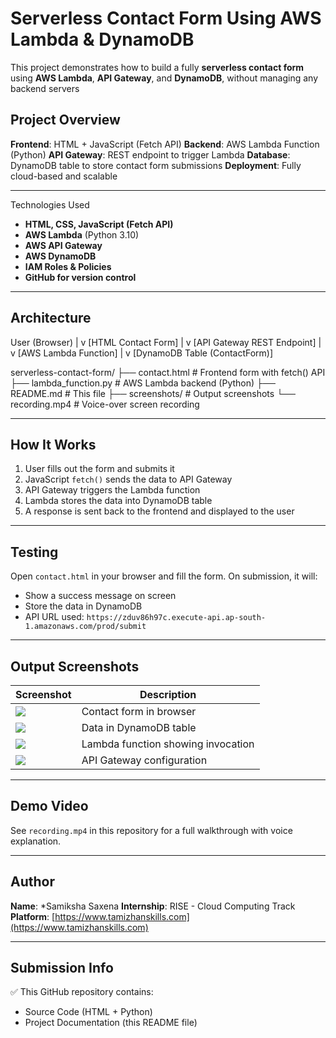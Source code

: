 # Serverless Contact Form Using AWS Lambda & DynamoDB

This project demonstrates how to build a fully **serverless contact form** using **AWS Lambda**, **API Gateway**, and **DynamoDB**, without managing any backend servers

## Project Overview

**Frontend**: HTML + JavaScript (Fetch API)
**Backend**: AWS Lambda Function (Python)
**API Gateway**: REST endpoint to trigger Lambda
**Database**: DynamoDB table to store contact form submissions
**Deployment**: Fully cloud-based and scalable

---

 Technologies Used

- **HTML, CSS, JavaScript (Fetch API)**
- **AWS Lambda** (Python 3.10)
- **AWS API Gateway**
- **AWS DynamoDB**
- **IAM Roles & Policies**
- **GitHub for version control**

---

## Architecture

User (Browser)
|
v
[HTML Contact Form]
|
v
[API Gateway REST Endpoint]
|
v
[AWS Lambda Function]
|
v
[DynamoDB Table (ContactForm)]

serverless-contact-form/
├── contact.html # Frontend form with fetch() API
├── lambda_function.py # AWS Lambda backend (Python)
├── README.md # This file
├── screenshots/ # Output screenshots
└── recording.mp4 # Voice-over screen recording


---

## How It Works

1. User fills out the form and submits it
2. JavaScript `fetch()` sends the data to API Gateway
3. API Gateway triggers the Lambda function
4. Lambda stores the data into DynamoDB table
5. A response is sent back to the frontend and displayed to the user

---

## Testing

Open `contact.html` in your browser and fill the form. On submission, it will:

- Show a success message on screen
- Store the data in DynamoDB
- API URL used: `https://zduv86h97c.execute-api.ap-south-1.amazonaws.com/prod/submit`

---

##  Output Screenshots

| Screenshot                     | Description                          |
|-------------------------------|--------------------------------------|
| ![](screenshots/form.png)     | Contact form in browser              |
| ![](screenshots/dynamodb.png) | Data in DynamoDB table               |
| ![](screenshots/lambda.png)   | Lambda function showing invocation   |
| ![](screenshots/api.png)      | API Gateway configuration            |

---

##  Demo Video

 See `recording.mp4` in this repository for a full walkthrough with voice explanation.

---

##  Author

**Name**: *Samiksha Saxena
**Internship**: RISE - Cloud Computing Track  
**Platform**: [https://www.tamizhanskills.com](https://www.tamizhanskills.com)

---

## Submission Info

✅ This GitHub repository contains:
- Source Code (HTML + Python)
- Project Documentation (this README file)

